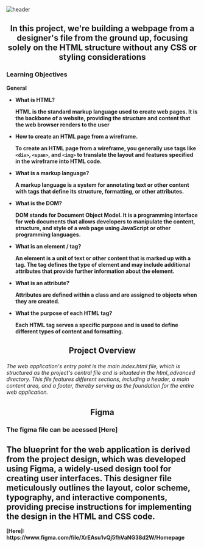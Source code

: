 ![header](https://capsule-render.vercel.app/api?type=waving&height=300&color=FF3369&text=HTML%20Advanced&fontColor=FFFFFF)

<h2 align="center">In this project, we're building a webpage from a designer's file from the ground up, focusing solely on the HTML structure without any CSS or styling considerations<b></h2>

  <h3><span>Learning Objectives</span></h3>

  General
  * What is HTML? <p>HTML is the standard markup language used to create web pages. It is the backbone of a website, providing the structure and content that the web browser renders to the user</p>
  * How to create an HTML page from a wireframe. <p>To create an HTML page from a wireframe, you generally use tags like `<div>`, `<span>`, and `<img>` to translate the layout and features specified in the wireframe into HTML code.</p>
  * What is a markup language? <p>A markup language is a system for annotating text or other content with tags that define its structure, formatting, or other attributes.</p>
  * What is the DOM? <p>DOM stands for Document Object Model. It is a programming interface for web documents that allows developers to manipulate the content, structure, and style of a web page using JavaScript or other programming languages.</p>
  * What is an element / tag? <p>An element is a unit of text or other content that is marked up with a tag. The tag defines the type of element and may include additional attributes that provide further information about the element.</p>
  * What is an attribute? <p> Attributes are defined within a class and are assigned to objects when they are created.</P>
  * What the purpose of each HTML tag? <p>Each HTML tag serves a specific purpose and is used to define different types of content and formatting.</p>

<h2 align="center">Project Overview<b></h2>
<h6>The web application's entry point is the main index.html file, which is structured as the project's central file and is situated in the html_advanced directory. This file features different sections, including a header, a main content area, and a footer, thereby serving as the foundation for the entire web application.</h6>

<h2 align="center">Figma<b></h2>
<h3> The figma file can be acessed [Here]
<h2>The blueprint for the web application is derived from the project design, which was developed using Figma, a widely-used design tool for creating user interfaces. This designer file meticulously outlines the layout, color scheme, typography, and interactive components, providing precise instructions for implementing the design in the HTML and CSS code.</h2>
[Here]: https://www.figma.com/file/XrEAsu1vQj5fhVaNG38d2W/Homepage
